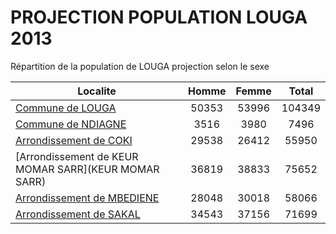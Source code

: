 # PROJECTION POPULATION LOUGA 2013
	
Répartition de la population de LOUGA projection selon le sexe
	
| Localite  | Homme | Femme | Total |
| --------- |:-----:|:-----:|:-----:|
| [Commune de LOUGA](LOUGA) | 50353 | 53996 | 104349 |
| [Commune de NDIAGNE](NDIAGNE) | 3516 | 3980 | 7496 |
| [Arrondissement de COKI](COKI) | 29538 | 26412 | 55950 |
| [Arrondissement de KEUR MOMAR SARR](KEUR MOMAR SARR) | 36819 | 38833 | 75652 |
| [Arrondissement de MBEDIENE](MBEDIENE) | 28048 | 30018 | 58066 |
| [Arrondissement de SAKAL](SAKAL) | 34543 | 37156 | 71699 |
